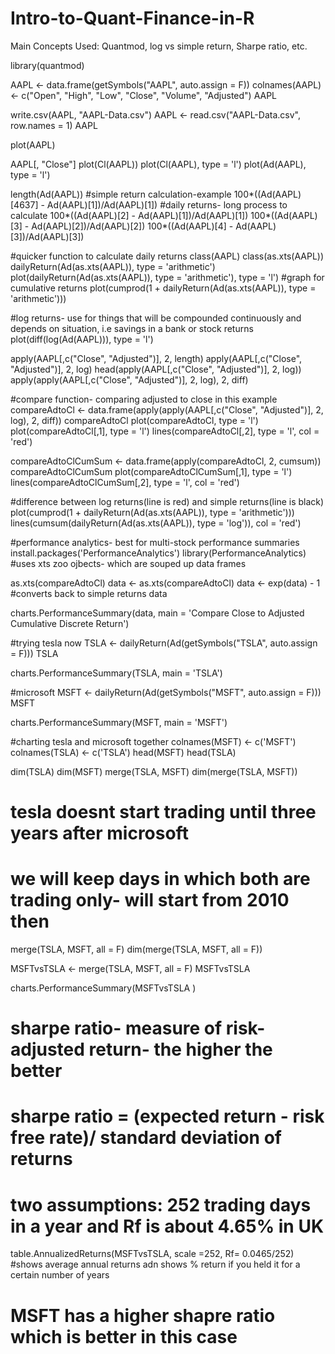 # Intro-to-Quant-Finance-in-R
Main Concepts Used: Quantmod, log vs simple return, Sharpe ratio, etc.

library(quantmod)

AAPL <- data.frame(getSymbols("AAPL", auto.assign = F))
colnames(AAPL) <- c("Open", "High", "Low", "Close", "Volume", "Adjusted")
AAPL

write.csv(AAPL, "AAPL-Data.csv")
AAPL <- read.csv("AAPL-Data.csv", row.names = 1)
AAPL

plot(AAPL)

AAPL[, "Close"]
plot(Cl(AAPL))
plot(Cl(AAPL), type = 'l')
plot(Ad(AAPL), type = 'l')

length(Ad(AAPL))
#simple return calculation-example
100*((Ad(AAPL)[4637] - Ad(AAPL)[1])/Ad(AAPL)[1])
#daily returns- long process to calculate
100*((Ad(AAPL)[2] - Ad(AAPL)[1])/Ad(AAPL)[1])
100*((Ad(AAPL)[3] - Ad(AAPL)[2])/Ad(AAPL)[2])
100*((Ad(AAPL)[4] - Ad(AAPL)[3])/Ad(AAPL)[3])

#quicker function to calculate daily returns
class(AAPL)
class(as.xts(AAPL))
dailyReturn(Ad(as.xts(AAPL)), type = 'arithmetic')
plot(dailyReturn(Ad(as.xts(AAPL)), type = 'arithmetic'), type = 'l')
#graph for cumulative returns
plot(cumprod(1 + dailyReturn(Ad(as.xts(AAPL)), type = 'arithmetic')))

#log returns- use for things that will be compounded continuously and depends on situation, i.e savings in a bank or stock returns
plot(diff(log(Ad(AAPL))), type = 'l')

apply(AAPL[,c("Close", "Adjusted")], 2, length)
apply(AAPL[,c("Close", "Adjusted")], 2, log)
head(apply(AAPL[,c("Close", "Adjusted")], 2, log))
apply(apply(AAPL[,c("Close", "Adjusted")], 2, log), 2, diff)


#compare function- comparing adjusted to close in this example
compareAdtoCl <- data.frame(apply(apply(AAPL[,c("Close", "Adjusted")], 2, log), 2, diff))
compareAdtoCl
plot(compareAdtoCl, type = 'l')
plot(compareAdtoCl[,1], type = 'l')
lines(compareAdtoCl[,2], type = 'l', col = 'red') 

compareAdtoClCumSum <- data.frame(apply(compareAdtoCl, 2, cumsum))
compareAdtoClCumSum
plot(compareAdtoClCumSum[,1], type = 'l')
lines(compareAdtoClCumSum[,2], type = 'l', col = 'red')

#difference between log returns(line is red) and simple returns(line is black)
plot(cumprod(1 + dailyReturn(Ad(as.xts(AAPL)), type = 'arithmetic')))
lines(cumsum(dailyReturn(Ad(as.xts(AAPL)), type = 'log')), col = 'red')



#performance analytics-  best for multi-stock performance summaries 
install.packages('PerformanceAnalytics')
library(PerformanceAnalytics) 
#uses xts zoo ojbects- which are souped up data frames

as.xts(compareAdtoCl)
data <- as.xts(compareAdtoCl)
data <- exp(data) - 1 #converts back to simple returns
data

charts.PerformanceSummary(data, main = 'Compare Close to Adjusted Cumulative Discrete Return')

#trying tesla now
TSLA <- dailyReturn(Ad(getSymbols("TSLA", auto.assign = F)))
TSLA

charts.PerformanceSummary(TSLA, main = 'TSLA')

#microsoft
MSFT <-  dailyReturn(Ad(getSymbols("MSFT", auto.assign = F)))
MSFT

charts.PerformanceSummary(MSFT, main = 'MSFT')

#charting tesla and microsoft together 
colnames(MSFT) <- c('MSFT')
colnames(TSLA) <- c('TSLA')
head(MSFT)
head(TSLA)

dim(TSLA)
dim(MSFT)
merge(TSLA, MSFT)
dim(merge(TSLA, MSFT))
# tesla doesnt start trading until three years after microsoft 
# we will keep days in which both are trading only- will start from 2010 then
merge(TSLA, MSFT, all = F)
dim(merge(TSLA, MSFT, all = F))

MSFTvsTSLA <- merge(TSLA, MSFT, all = F)
MSFTvsTSLA 

charts.PerformanceSummary(MSFTvsTSLA )


# sharpe ratio- measure of risk-adjusted return- the higher the better 
# sharpe ratio = (expected return - risk free rate)/ standard deviation of returns 
# two assumptions: 252 trading days in a year and Rf is about 4.65% in UK 

table.AnnualizedReturns(MSFTvsTSLA, scale =252, Rf= 0.0465/252)
#shows average annual returns adn shows % return if you held it for a certain number of years
# MSFT has a higher shapre ratio which is better in this case 
